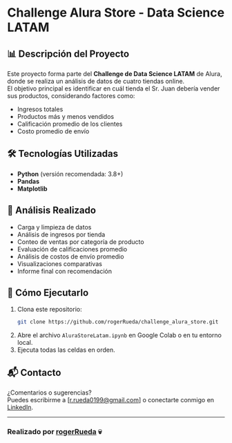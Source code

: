 # Challenge Alura Store - Data Science LATAM

## 📊 Descripción del Proyecto

Este proyecto forma parte del **Challenge de Data Science LATAM** de Alura, donde se realiza un análisis de datos de cuatro tiendas online.  
El objetivo principal es identificar en cuál tienda el Sr. Juan debería vender sus productos, considerando factores como:

- Ingresos totales
- Productos más y menos vendidos
- Calificación promedio de los clientes
- Costo promedio de envío

## 🛠 Tecnologías Utilizadas

- **Python** (versión recomendada: 3.8+)
- **Pandas**
- **Matplotlib**

## 🧩 Análisis Realizado

- Carga y limpieza de datos
- Análisis de ingresos por tienda
- Conteo de ventas por categoría de producto
- Evaluación de calificaciones promedio
- Análisis de costos de envío promedio
- Visualizaciones comparativas
- Informe final con recomendación

## 🚀 Cómo Ejecutarlo

1. Clona este repositorio:
    ```bash
    git clone https://github.com/rogerRueda/challenge_alura_store.git
    ```
2. Abre el archivo `AluraStoreLatam.ipynb` en Google Colab o en tu entorno local.
3. Ejecuta todas las celdas en orden.

## 📬 Contacto

¿Comentarios o sugerencias?  
Puedes escribirme a [r.rueda0199@gmail.com] o conectarte conmigo en [LinkedIn](https://linkedin.com/in/rodrigo-rogelio-rueda-márquez-018241270/).

---
### Realizado por [rogerRueda](https://github.com/rogerRueda) 💀
